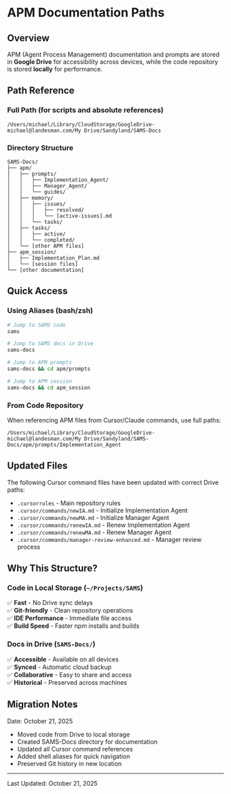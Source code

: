 # APM Documentation Paths

## Overview
APM (Agent Process Management) documentation and prompts are stored in **Google Drive** for accessibility across devices, while the code repository is stored **locally** for performance.

## Path Reference

### Full Path (for scripts and absolute references)
```
/Users/michael/Library/CloudStorage/GoogleDrive-michael@landesman.com/My Drive/Sandyland/SAMS-Docs
```

### Directory Structure

```
SAMS-Docs/
├── apm/
│   ├── prompts/
│   │   ├── Implementation_Agent/
│   │   ├── Manager_Agent/
│   │   └── guides/
│   ├── memory/
│   │   ├── issues/
│   │   │   ├── resolved/
│   │   │   └── [active-issues].md
│   │   └── tasks/
│   ├── tasks/
│   │   ├── active/
│   │   └── completed/
│   └── [other APM files]
├── apm_session/
│   ├── Implementation_Plan.md
│   └── [session files]
└── [other documentation]
```

## Quick Access

### Using Aliases (bash/zsh)
```bash
# Jump to SAMS code
sams

# Jump to SAMS docs in Drive
sams-docs

# Jump to APM prompts
sams-docs && cd apm/prompts

# Jump to APM session
sams-docs && cd apm_session
```

### From Code Repository
When referencing APM files from Cursor/Claude commands, use full paths:
```
/Users/michael/Library/CloudStorage/GoogleDrive-michael@landesman.com/My Drive/Sandyland/SAMS-Docs/apm/prompts/Implementation_Agent
```

## Updated Files

The following Cursor command files have been updated with correct Drive paths:
- `.cursorrules` - Main repository rules
- `.cursor/commands/newIA.md` - Initialize Implementation Agent
- `.cursor/commands/newMA.md` - Initialize Manager Agent
- `.cursor/commands/renewIA.md` - Renew Implementation Agent
- `.cursor/commands/renewMA.md` - Renew Manager Agent
- `.cursor/commands/manager-review-enhanced.md` - Manager review process

## Why This Structure?

### Code in Local Storage (`~/Projects/SAMS`)
✅ **Fast** - No Drive sync delays  
✅ **Git-friendly** - Clean repository operations  
✅ **IDE Performance** - Immediate file access  
✅ **Build Speed** - Faster npm installs and builds  

### Docs in Drive (`SAMS-Docs/`)
✅ **Accessible** - Available on all devices  
✅ **Synced** - Automatic cloud backup  
✅ **Collaborative** - Easy to share and access  
✅ **Historical** - Preserved across machines  

## Migration Notes

Date: October 21, 2025
- Moved code from Drive to local storage
- Created SAMS-Docs directory for documentation
- Updated all Cursor command references
- Added shell aliases for quick navigation
- Preserved Git history in new location

---

Last Updated: October 21, 2025

